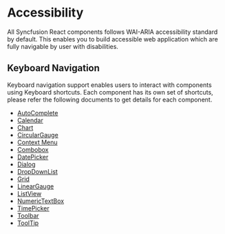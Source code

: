 # Accessibility

All Syncfusion React components follows WAI-ARIA accessibility standard by default.
This enables you to build accessible web application which are fully navigable by user with
disabilities.

## Keyboard Navigation

Keyboard navigation support enables users to interact with components using Keyboard shortcuts.
Each component has its own set of shortcuts, please refer the following documents to get details for
each component.

* [AutoComplete](./auto-complete/accessibility)
* [Calendar](./calendar/accessibility)
* [Chart](./chart/accessibility)
* [CircularGauge](./circular-gauge/accessibility)
* [Context Menu](./context-menu/accessibility)
* [Combobox](./combo-box/accessibility)
* [DatePicker](./datepicker/accessibility)
* [Dialog](./dialog/accessibility)
* [DropDownList](./drop-down-list/accessibility)
* [Grid](./grid/accessibility)
* [LinearGauge](./linear-gauge/accessibility)
* [ListView](./list-view/accessibility)
* [NumericTextBox](./numerictextbox/accessibility)
* [TimePicker](./timepicker/accessibility)
* [Toolbar](./toolbar/accessibility)
* [ToolTip](./tooltip/accessibility)